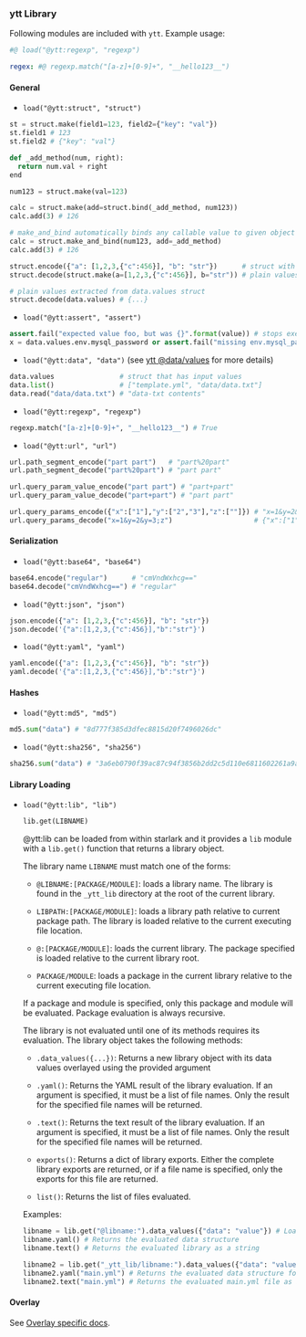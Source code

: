 ### ytt Library

Following modules are included with `ytt`. Example usage:

```yaml
#@ load("@ytt:regexp", "regexp")

regex: #@ regexp.match("[a-z]+[0-9]+", "__hello123__")
```

#### General

<a id="struct"></a>

- `load("@ytt:struct", "struct")`
```python
st = struct.make(field1=123, field2={"key": "val"})
st.field1 # 123
st.field2 # {"key": "val"}

def _add_method(num, right):
  return num.val + right
end

num123 = struct.make(val=123)

calc = struct.make(add=struct.bind(_add_method, num123))
calc.add(3) # 126

# make_and_bind automatically binds any callable value to given object
calc = struct.make_and_bind(num123, add=_add_method)
calc.add(3) # 126

struct.encode({"a": [1,2,3,{"c":456}], "b": "str"})      # struct with contents
struct.decode(struct.make(a=[1,2,3,{"c":456}], b="str")) # plain values extracted from struct

# plain values extracted from data.values struct
struct.decode(data.values) # {...}
```

- `load("@ytt:assert", "assert")`
```python
assert.fail("expected value foo, but was {}".format(value)) # stops execution
x = data.values.env.mysql_password or assert.fail("missing env.mysql_password")
```

- `load("@ytt:data", "data")` (see [ytt @data/values](ytt-data-values.md) for more details)
```python
data.values                # struct that has input values
data.list()                # ["template.yml", "data/data.txt"]
data.read("data/data.txt") # "data-txt contents"
```

- `load("@ytt:regexp", "regexp")`
```python
regexp.match("[a-z]+[0-9]+", "__hello123__") # True
```

- `load("@ytt:url", "url")`
```python
url.path_segment_encode("part part")   # "part%20part"
url.path_segment_decode("part%20part") # "part part"

url.query_param_value_encode("part part") # "part+part"
url.query_param_value_decode("part+part") # "part part"

url.query_params_encode({"x":["1"],"y":["2","3"],"z":[""]}) # "x=1&y=2&y=3&z="
url.query_params_decode("x=1&y=2&y=3;z")                    # {"x":["1"],"y":["2","3"],"z":[""]}
```

#### Serialization

- `load("@ytt:base64", "base64")`
```python
base64.encode("regular")      # "cmVndWxhcg=="
base64.decode("cmVndWxhcg==") # "regular"
```

- `load("@ytt:json", "json")`
```python
json.encode({"a": [1,2,3,{"c":456}], "b": "str"})
json.decode('{"a":[1,2,3,{"c":456}],"b":"str"}')
```

- `load("@ytt:yaml", "yaml")`
```python
yaml.encode({"a": [1,2,3,{"c":456}], "b": "str"})
yaml.decode('{"a":[1,2,3,{"c":456}],"b":"str"}')
```

#### Hashes

- `load("@ytt:md5", "md5")`
```python
md5.sum("data") # "8d777f385d3dfec8815d20f7496026dc"
```

- `load("@ytt:sha256", "sha256")`
```python
sha256.sum("data") # "3a6eb0790f39ac87c94f3856b2dd2c5d110e6811602261a9a923d3bb23adc8b7"
```

#### Library Loading

 - `load("@ytt:lib", "lib")`
    ```python
    lib.get(LIBNAME)
    ```

    @ytt:lib can be loaded from within starlark and it provides a `lib` module
    with a `lib.get()` function that returns a library object.

    The library name `LIBNAME` must match one of the forms:

    - `@LIBNAME:[PACKAGE/MODULE]`: loads a library name. The library is found in
      the `_ytt_lib` directory at the root of the current library.

    - `LIBPATH:[PACKAGE/MODULE]`: loads a library path relative to current
       package path. The library is loaded relative to the current executing
       file location.

    - `@:[PACKAGE/MODULE]`: loads the current library. The package specified is
      loaded relative to the current library root.

    - `PACKAGE/MODULE`: loads a package in the current library relative to the
       current executing file location.

    If a package and module is specified, only this package and module will be
    evaluated. Package evaluation is always recursive.

    The library is not evaluated until one of its methods requires its
    evaluation. The library object takes the following methods:

    - `.data_values({...})`: Returns a new library object with its data values
      overlayed using the provided argument

    - `.yaml()`: Returns the YAML result of the library evaluation. If an
      argument is specified, it must be a list of file names. Only the result
      for the specified file names will be returned.

    - `.text()`: Returns the text result of the library evaluation. If an
      argument is specified, it must be a list of file names. Only the result
      for the specified file names will be returned.

    - `exports()`: Returns a dict of library exports. Either the complete
      library exports are returned, or if a file name is specified, only the
      exports for this file are returned.

    - `list()`: Returns the list of files evaluated.

    Examples:

    ```python
    libname = lib.get("@libname:").data_values({"data": "value"}) # Loads _ytt_lib/libname as if --data-value data=value was set
    libname.yaml() # Returns the evaluated data structure
    libname.text() # Returns the evaluated library as a string

    libname2 = lib.get("_ytt_lib/libname:").data_values({"data": "value"}) # equivalent to the above lib.get(...)
    libname2.yaml("main.yml") # Returns the evaluated data structure for main.yml
    libname2.text("main.yml") # Returns the evaluated main.yml file as a string
    ```

#### Overlay

See [Overlay specific docs](lang-ref-ytt-overlay.md).
